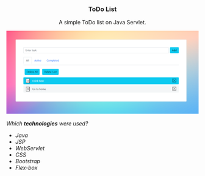 <h3 align="center">ToDo List</h3>

<p align="center">
  A simple ToDo list on Java Servlet.
  <br>
</p>
  <img src="src/main/img/preview.png" alt="RED ToDo List">

*Which **technologies** were used?*

* *Java*
* *JSP*
* *WebServlet*
* *CSS*
* *Bootstrap*
* *Flex-box*
